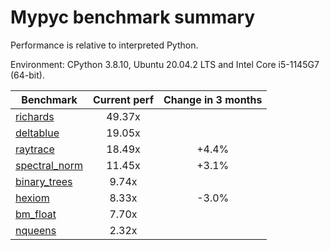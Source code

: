 # Mypyc benchmark summary

Performance is relative to interpreted Python.

Environment: CPython 3.8.10, Ubuntu 20.04.2 LTS and Intel Core i5-1145G7 (64-bit).

| Benchmark | Current perf | Change in 3 months |
| --- | :---: | :---: |
| [richards](benchmarks/richards.md) | 49.37x |  |
| [deltablue](benchmarks/deltablue.md) | 19.05x |  |
| [raytrace](benchmarks/raytrace.md) | 18.49x | +4.4% |
| [spectral_norm](benchmarks/spectral_norm.md) | 11.45x | +3.1% |
| [binary_trees](benchmarks/binary_trees.md) | 9.74x |  |
| [hexiom](benchmarks/hexiom.md) | 8.33x | -3.0% |
| [bm_float](benchmarks/bm_float.md) | 7.70x |  |
| [nqueens](benchmarks/nqueens.md) | 2.32x |  |
